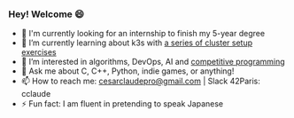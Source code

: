 ### Hey! Welcome 😄

- 💼  I'm currently looking for an internship to finish my 5-year degree
- 🌱  I’m currently learning about k3s with [a series of cluster setup exercises](https://github.com/cclaude42/inception-of-things)
- 🤩  I’m interested in algorithms, DevOps, AI and [competitive programming](https://www.codingame.com/profile/18b80b5bcc2d8e99a5927a177258e2142234663)
- 💬  Ask me about C, C++, Python, indie games, or anything!
- 📫  How to reach me: [cesarclaudepro@gmail.com](mailto:cesarclaudepro@gmail.com) | Slack 42Paris: cclaude
- ⚡ Fun fact: I am fluent in pretending to speak Japanese
